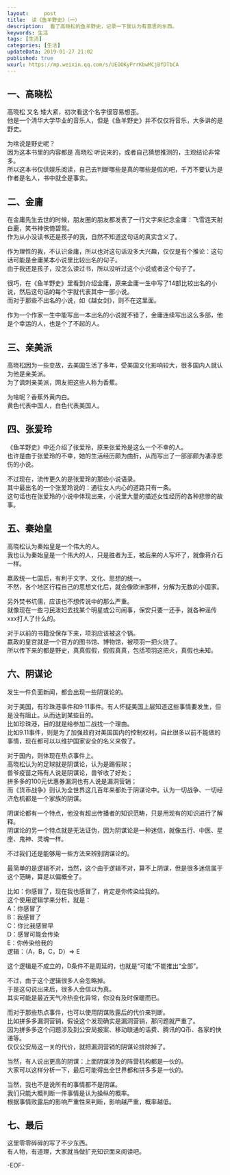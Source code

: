 ```yaml
---   
layout:     post  
title:  读《鱼羊野史》（一） 
description:  看了高晓松的鱼羊野史，记录一下我认为有意思的东西。  
keywords: 生活  
tags: [生活]    
categories: [生活]  
updateData: 2019-01-27 21:02 
published: true   
wxurl: https://mp.weixin.qq.com/s/UEOOKyPrrKbwMCjBfDTbCA  
---  
```



## 一、高晓松


高晓松 又名 矮大紧，初次看这个名字很容易想歪。  
他是一个清华大学毕业的音乐人，但是《鱼羊野史》并不仅仅将音乐，大多讲的是野史。  


为啥说是野史呢？  
因为这本书里的内容都是 高晓松 听说来的，或者自己猜想推测的，主观结论非常多。  
所以这本书仅供娱乐阅读，自己去判断哪些是真的哪些是假的吧，千万不要认为是作者是名人，书中就全是事实。  


## 二、金庸  


在金庸先生去世的时候，朋友圈的朋友都发表了一行文字来纪念金庸：飞雪连天射白鹿，笑书神侠倚碧鸳。  
作为从小没读书还是孩子的我，自然不知道这句话的真实含义了。  


作为理性的我，不认识金庸，所以也对这句话没多大兴趣，仅仅是有个推论：这句话可能是金庸某本小说里比较出名的句子。  
由于我还是孩子，没怎么读过书，所以没听过这个小说或者这个句子了。  


很巧，在《鱼羊野史》里看到介绍金庸，原来金庸一生中写了14部比较出名的小说，然后这句话的每个字就代表其中一部小说。  
而对于那些不出名的小说，如《越女剑》，则不在这里面。  


作为一个作家一生中能写出一本出名的小说就不错了，金庸连续写出这么多部，他是个幸运的人，也是个了不起的人。  


## 三、亲美派  


高晓松因为一些变故，去美国生活了多年，受美国文化影响较大，很多国内人就认为他是亲美派。  
为了讽刺亲美派，网友把这些人称为香蕉。  


为啥呢？香蕉外黄内白。  
黄色代表中国人，白色代表美国人。  


## 四、张爱玲  


《鱼羊野史》中还介绍了张爱玲，原来张爱玲是这么一个不幸的人。  
也许是由于张爱玲的不幸，她的生活经历颇为曲折，从而写出了一部部颇为凄凉悲伤的小说。  


不过现在，流传更久的是张爱玲的那些小说语录。  
其中最出名的一个张爱玲说的：通往女人内心的道路只有一条。  
这句话也在张爱玲的小说中体现出来，小说里大量的描述女性经历的各种悲惨的故事。  


## 五、秦始皇   


高晓松认为秦始皇是一个伟大的人。  
我也认为秦始皇是一个伟大的人，只是胜者为王，被后来的人写坏了，就像蒋介石一样。  


嬴政统一七国后，有利于文字、文化、思想的统一。  
不然，各个地区行程自己的思想文化后，就会像欧洲那样，分解为无数的小国家。  


另外焚书坑儒，应该也不想传说中的那么严重。  
就像现在一些刁民泼妇去找某个明星或公司闹事，保安只要一还手，就各种谣传xxx打人了什么的。   


对于以前的书籍没保存下来，项羽应该被这个锅。  
嬴政的皇宫就是一个官方的图书馆、博物馆，被项羽一把火烧了。  
所以传下来的都是野史，真真假假，假假真真，包括项羽这把火，真假也未知。


## 六、阴谋论  


发生一件负面新闻，都会出现一些阴谋论的。  


对于美国，有珍珠港事件和9·11事件。有人怀疑美国上层知道这些事情要发生，但是没有阻止。从而达到某些目的。  
比如珍珠港，目的就是给参加二战找一个理由。  
比如9.11事件，则是为了加强政府对美国国内的控制权利，自此很多以前不能做的事情，现在都可以以维护国家安全的名义来做了。  


对于国内，则体现在热点事件上。   
高晓松认为的足球就是阴谋论，认为是踢假球；  
兽爷疫苗之殇有人说是阴谋论，兽爷收了好处；  
拼多多的100元优惠券漏洞也有人说是漏洞营销；  
而《货币战争》则认为全世界这几百年来都处于阴谋论中。认为一切战争、一切经济危机都是一个家族的阴谋。  


阴谋论都有一个特点，他没有超出传播者的知识范畴，只是用现有的知识进行了解释。  
阴谋论的另一个特点就是无法证伪，因为阴谋论是一种迷信，就像五行、中医、星座、鬼神、灵魂一样。  


不过我们还是能够用一些方法来辨别阴谋论的。  


最简单的是逻辑不对，当然，这个由于逻辑不对，算不上阴谋，但是很多迷信属于这个范畴，算是以偏概全了。  

比如：你感冒了，现在我也感冒了，肯定是你传染给我的。  
这个使用逻辑学来分析，就是：  
A：你感冒了  
B：我感冒了  
C：你比我感冒早  
D：感冒可能会传染  
E：你传染给我的  
逻辑：（A，B，C，D）=> E  


这个逻辑是不成立的，D条件不是周延的，也就是“可能”不能推出“全部”。  


不过，由于这个逻辑很多人会忽略掉。  
于是这句说出来后，很多人会信以为真。  
其实可能是最近天气冷热变化异常，你没有及时保暖而已。  


而对于那些热点事件，也可以使用阴谋败露后的代价来判断。  
比如拼多多漏洞营销，假设这个发现确实是漏洞营销，那问题就严重了。  
因为拼多多这个问题涉及到公安局报案、移动联通的话费、腾讯的Q币、各家的快递等。  
仅仅公安局这一关的代价，就把漏洞营销的阴谋论排除掉了。  


当然，有人说出更高的阴谋：上面阴谋涉及的阵营机构都是一伙的。  
大家可以这样分析一下，最后可能得出全世界都和拼多多是一伙的。  


当然，我也不是说所有的事情都不是阴谋。  
我们只能大概判断一件事情是认为操纵的概率。  
根据事情败露后的影响严重性来判断，影响越严重，概率越低。  


## 七、最后


这里零零碎碎的写了不少东西。  
有人物，有道理，大家就当做扩充知识面来阅读吧。  



-EOF-  


  
